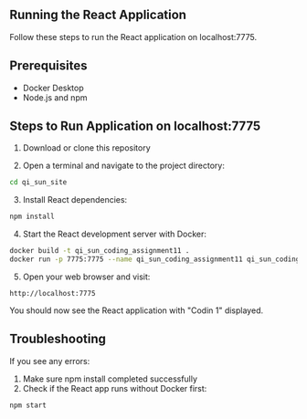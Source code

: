## Running the React Application
Follow these steps to run the React application on localhost:7775.

## Prerequisites
- Docker Desktop
- Node.js and npm

## Steps to Run Application on localhost:7775

1. Download or clone this repository

2. Open a terminal and navigate to the project directory:
```bash
cd qi_sun_site
```

3. Install React dependencies:
```bash
npm install
```

4. Start the React development server with Docker:
```bash
docker build -t qi_sun_coding_assignment11 .
docker run -p 7775:7775 --name qi_sun_coding_assignment11 qi_sun_coding_assignment11
```

5. Open your web browser and visit:
```
http://localhost:7775
```

You should now see the React application with "Codin 1" displayed.

## Troubleshooting
If you see any errors:
1. Make sure npm install completed successfully
2. Check if the React app runs without Docker first:
```bash
npm start
```
